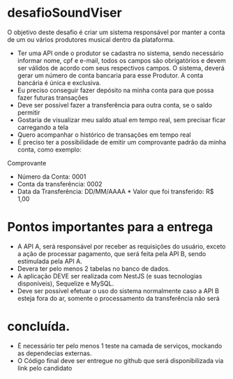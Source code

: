 # desafioSoundViser
O objetivo deste desafio é criar um sistema responsável por manter a conta de um ou vários produtores musical dentro da plataforma.

* Ter uma API onde o produtor se cadastra no sistema, sendo necessário informar nome, cpf e e-mail, todos os campos são obrigatórios e devem ser válidos de acordo com seus respectivos campos. O sistema, deverá gerar um número de conta bancaria para esse Produtor. A conta bancária é única e exclusiva.
* Eu preciso conseguir fazer depósito na minha conta para que possa fazer futuras transações
* Deve ser possível fazer a transferência para outra conta, se o saldo permitir
* Gostaria de visualizar meu saldo atual em tempo real, sem precisar ficar carregando a tela
* Quero acompanhar o histórico de transações em tempo real
* É preciso ter a possibilidade de emitir um comprovante padrão da minha conta, como exemplo:

Comprovante
* Número da Conta: 0001
* Conta da transferência: 0002
* Data da Transferência: DD/MM/AAAA * Valor que foi transferido: R$ 1,00
# Pontos importantes para a entrega
* A API A, será responsável por receber as requisições do usuário, exceto a ação de processar pagamento, que será feita pela API B, sendo estimulada pela API A.
* Devera ter pelo menos 2 tabelas no banco de dados.
* A aplicação DEVE ser realizada com NestJS (e suas tecnologias disponíveis), Sequelize e MySQL.
* Deve ser possível efetuar o uso do sistema normalmente caso a API B esteja fora do ar, somente o processamento da transferência não será 
# concluída.
* É necessário ter pelo menos 1 teste na camada de serviços, mockando as dependecias externas.
* O Código final deve ser entregue no github que será disponibilizada via link pelo candidato